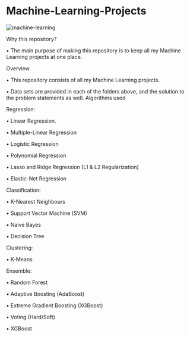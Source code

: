 # Machine-Learning-Projects

![machine-learning](https://user-images.githubusercontent.com/58104706/93015066-d6de0300-f5d3-11ea-9e62-7dd508e6f15e.png)


Why this repository?


• The main purpose of making this repository is to keep all my Machine Learning projects at one place.


Overview

• This repository consists of all my Machine Learning projects.

• Data sets are provided in each of the folders above, and the solution to the problem statements as well. Algorithms used

Regression:

• Linear Regression.

• Multiple-Linear Regression

• Logistic Regression

• Polynomial Regression

• Lasso and Ridge Regression (L1 & L2 Regularization)

• Elastic-Net Regression

Classification:

• K-Nearest Neighbours

• Support Vector Machine (SVM)

• Naive Bayes

• Decision Tree

Clustering:

• K-Means

Ensemble:

• Random Forest

• Adaptive Boosting (AdaBoost)

• Extreme Gradient Boosting (XGBoost)

• Voting (Hard/Soft)

• XGBoost 

